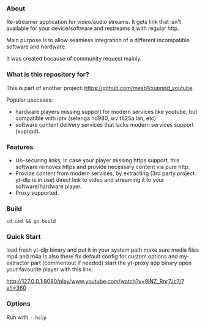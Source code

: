 ### About 

Re-streamer application for video/audio streams. It gets link that isn't available for your device/software and restreams it with regular http.

Main purpose is to allow seamless integration of a different incompatible software and hardware.

It was created because of community request mainly.

### What is this repository for? ###

This is part of another project: https://github.com/mesb1/xupnpd_youtube

Popular usecases: 
*  hardware players missing support for modern services like youtube, but compatible with iptv (selenga hd980, wv t625a lan, etc)
*  software content delivery services that lacks modern services support (xupnpd).

### Features

*  Un-securing links, in case your player missing https support, this software removes https and provide necessary content via pure http.
*  Provide content from modern services, by extracting (3rd party project yt-dlp is in use) direct link to video and streaming it to your software/hardware player.
*  Proxy supported.

### Build ###

`cd cmd && go build`

### Quick Start ###

  load fresh yt-dlp binary and put it in your system path
  make sure media files mp4 and m4a is also there
  fix default config for custom options and my-extractor part (commentout if needed)
  start the yt-proxy app binary
  open your favourite player with this link:
  
http://127.0.0.1:8080/play/www.youtube.com/watch?v=9lNZ_Rnr7Jc?/?vh=360


### Options ###

Run with `--help`
